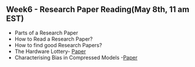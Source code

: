 ## Week6 - Research Paper Reading(May 8th, 11 am EST)

- Parts of a Research Paper
- How to Read a Research Paper?
- How to find good Research Papers?
- The Hardware Lottery- [Paper](https://arxiv.org/pdf/2009.06489.pdf)
- Characterising Bias in Compressed Models -[Paper](https://arxiv.org/pdf/2010.03058.pdf)

